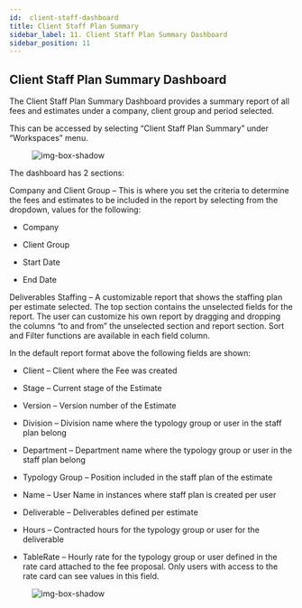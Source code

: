 ```yaml
---
id:  client-staff-dashboard
title: Client Staff Plan Summary
sidebar_label: 11. Client Staff Plan Summary Dashboard
sidebar_position: 11
---
```



## Client Staff Plan Summary Dashboard

The Client Staff Plan Summary Dashboard provides a summary report of all fees and estimates under a company, client group and period selected.

This can be accessed by selecting “Client Staff Plan Summary” under “Workspaces” menu.


<figure>

![img-box-shadow](/img/university/dashboards/client-staff-summary-dashboard/university-client-staff-summary-1.png)
<figcaption></figcaption>
</figure>

The dashboard has 2 sections:

Company and Client Group – This is where you set the criteria to determine the fees and estimates to be included in the report by selecting from the dropdown, values for the following:


- Company

- Client Group

- Start Date

- End Date

Deliverables Staffing – A customizable report that shows the staffing plan per estimate selected. The top section contains the unselected fields for the report. The user can customize his own report by dragging and dropping the columns “to and from” the unselected section and report section. Sort and Filter functions are available in each field column.

In the default report format above the following fields are shown:


- Client – Client where the Fee was created

- Stage – Current stage of the Estimate

- Version – Version number of the Estimate

- Division – Division name where the typology group or user in the staff plan belong

- Department – Department name where the typology group or user in the staff plan belong

- Typology Group – Position included in the staff plan of the estimate

- Name – User Name in instances where staff plan is created per user

- Deliverable – Deliverables defined per estimate

- Hours – Contracted hours for the typology group or user for the deliverable

- TableRate – Hourly rate for the typology group or user defined in the rate card attached to the fee proposal. Only users with access to the rate card can see values in this field.

<figure>

![img-box-shadow](/img/university/dashboards/client-staff-summary-dashboard/university-client-staff-summary-2.png)
<figcaption></figcaption>
</figure>